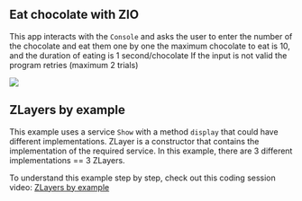 ## Eat chocolate with ZIO
This app interacts with the `Console` and asks the user to enter the number of the chocolate and eat them one by one
the maximum chocolate to eat is 10, and the duration of eating is 1 second/chocolate 
If the input is not valid the program retries (maximum 2 trials) 

![](https://emojipedia-us.s3.dualstack.us-west-1.amazonaws.com/thumbs/240/apple/237/chocolate-bar_1f36b.png)

## ZLayers by example
This example uses a service `Show` with a method `display` that could have different implementations.
ZLayer is a constructor that contains the implementation of the required service.
In this example, there are 3 different implementations == 3 ZLayers.

To understand this example step by step, check out this coding session video: [ZLayers by example](https://youtu.be/u5IrfkAo6nk)